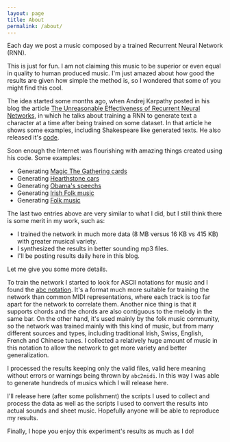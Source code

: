 ```yaml
---
layout: page
title: About
permalink: /about/
---
```


Each day we post a music composed by a trained Recurrent Neural Network (RNN).

This is just for fun. I am not claiming this music to be superior or even equal in
quality to human produced music. I'm just amazed about how good the results are
given how simple the method is, so I wondered that some of you might find this cool.

The idea started some months ago, when Andrej Karpathy posted in his blog the
article [The Unreasonable Effectiveness of Recurrent Neural Networks](http://karpathy.github.io/2015/05/21/rnn-effectiveness/),
in which he talks about training a RNN to generate text a character at a time after being
trained on some dataset. In that article he shows some examples, including Shakespeare
like generated texts. He also released it's [code](https://github.com/karpathy/char-rnn).

Soon enough the Internet was flourishing with amazing things created using his code.
Some examples:

- Generating [Magic The Gathering cards](http://motherboard.vice.com/read/the-ai-that-learned-magic-the-gathering)
- Generating [Hearthstone cars](http://blizzardwatch.com/2015/07/15/neural-net-generates-hearthstone-cards-hilarity-results/)
- Generating [Obama's speechs](https://medium.com/@samim/obama-rnn-machine-generated-political-speeches-c8abd18a2ea0)
- Generating [Irish Folk music](https://www.reddit.com/r/MachineLearning/comments/36zi75/i_used_andrej_karpathys_charrnn_to_compose_irish/)
- Generating [Folk music](https://highnoongmt.wordpress.com/2015/05/22/lisls-stis-recurrent-neural-networks-for-folk-music-generation/)

The last two entries above are very similar to what I did, but I still think there is some merit
in my work, such as:

- I trained the network in much more data (8 MB versus 16 KB vs 415 KB) with greater musical variety.
- I synthesized the results in better sounding mp3 files.
- I'll be posting results daily here in this blog.

Let me give you some more details.

To train the network I started to look for ASCII notations for music and I found the
[abc notation](http://abcnotation.com/). It's a format much more suitable for training
the network than common MIDI representations, where each track is too far apart for the
network to correlate them. Another nice thing is that it supports chords and the chords
are also contiguous to the melody in the same bar. On the other hand, it's used
mainly by the folk music community, so the network was trained mainly with this kind of
music, but from many different sources and types, including traditional Irish,
Swiss, English, French and Chinese tunes. I collected a relatively huge amount
of music in this notation to allow the network to get more variety and better generalization.

I processed the results keeping only the valid files, valid here meaning without
errors or warnings being thrown by `abc2midi`. In this way I was able to generate
hundreds of musics which I will release here.

I'll release here (after some polishment) the scripts I used to collect and process the data as well as the
scripts I used to convert the results into actual sounds and sheet music. Hopefully anyone
will be able to reproduce my results.

Finally, I hope you enjoy this experiment's results as much as I do!
